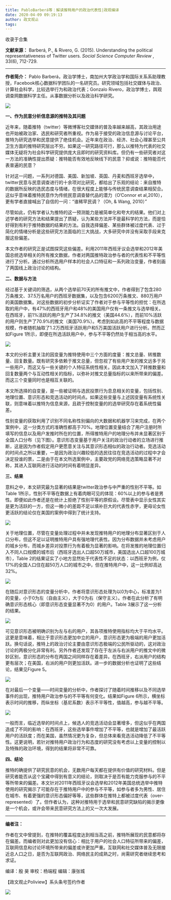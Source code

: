 ```yaml
---
title: PabloBarberá等：解读推特用户的政治代表性|政观编译
date: 2020-04-09 09:19:13
author: 政文观止
tags: 
---
```



收录于合集

**文献来源：** Barberá, P., & Rivero, G. (2015). Understanding the political
representativeness of Twitter users. _Social Science Computer Review_ , 33(6),
712-729.

  

 ****

 **作者简介：** Pablo
Barberá，政治学博士，南加州大学政治学和国际关系系助理教授，Facebook核心数据科学团队的一名研究员。研究领域包括社交媒体与政治、计算社会科学，比较选举行为和政治代表；Gonzalo
Rivero，政治学博士，舆观调查网数据科学主任。从事数据分析以及政治科学研究。

![](/images/317/2.png)  
  

  

  

  

 **一、作为民意分析信息源的推特及其问题**

  

近年来，随着推特（twitter）等微博客社交媒体的普及率越来越高，其政治用途也开始被政治家、选民和研究者所重视。作为易于接受的政治信息源与讨论平台，推特为研究选举和民意提供了绝佳机会。近年来在政治、经济、社会心理甚至公共卫生方面的推特研究层出不穷。如果这一研究路径可行，那么以推特为代表的社交媒体无疑将为社会科学研究提供庞大且即时的研究资料库。但仍有一些研究者对这一方法的准确性提出质疑：推特能否有效地反映线下的民意？抑或说：推特能否代表普遍的民意？  

  

针对这一问题，一系列对德国、美国、新加坡、英国、丹麦和西班牙选举中，twitter民意与民意调查进行的十余项对比研究，都给出了乐观的结论：来自推特的数据所反映的选民态度与情绪，在很大程度上能够与传统民意调查结果相契合。这似乎意味着推特民意作为传统民意调查替代品的潜力（O’Connor
et al,2010），更有学者直接喊出了自信的一问：“谁稀罕民调？（Oh, & Wang, 2010）”

  

尽管如此，仍有学者认为推特的这一预测能力是被简单化和夸大的结果。他们对上述学者的研究方法和结果提出了质疑，认为某些方法并不是最科学的方法，而是恰好得到有利于推特数据的结果的方法。自我选择偏差、某些群体被过度代表、过于简化的情绪分析是这些研究方法面临的三大挑战，大多研究中并没有采取手段来克服这些偏差。

  

本文作者的研究正是试图探究这些偏差。利用2011年西班牙议会选举和2012年美国总统选举相关的所有推文数据，作者对两国推特政治参与者的代表性和不平等性进行了分析。通过分析所选用户样本的社会人口特征和一系列政治变量，作者刻画了两国线上政治讨论的结构。

  

  

 **二、数据与方法**

  

经过基于关键词的筛选，从两个选举前70天的所有推文中，作者得到了包含280万条推文、37.5万名用户的西班牙数据集，以及包含6200万条推文、880万用户的美国数据集。对这些数据的初步分析证实了作者对于参与平等性的担忧：在所选取的用户中，有47%的西班牙用户和48%的美国用户仅有一条推文与选举相关。在西班牙，前1%活跃的用户生产了34.8%的推文（美国44.6%），而前10%活跃的用户则生产了70.9%的推文（美国70.9%）。考虑到如此高的不平等程度与数据规模，作者随机抽取了1.2万西班牙活跃用户和5万美国活跃用户进行分析。然而正如Figure
1所示，即便在所选活跃用户中，参与不平等仍然处于相当高的水平。  

![](/images/317/3.png)

本文的分析主要关注的因变量为推特使用中三个方面的度量：推文总量、转推数量、回复数量。既有研究多依赖于推文总量，但忽视了有些用户发的推文远多于另一些用户，而这又与一些关键的个人特征系统性相关。因此本文加入了转推数量和回复数量两个与互动性相关的指标，以弥补对推文总量指标的以来所带来的偏差。而这三个变量同时也是相互关联的。

  

本文所选择的自变量，是一些被证明与选民投票行为息息相关的变量，包括性别、地理位置、意识形态和竞选活动的时间点。如果这些变量与上述因变量有系统性关联，则意味着以推特为信息来源，且疏于控制变量的的选举研究存在着系统性偏差。

  

性别变量的获取利用了识别不同名称性别偏向的大数据和机器学习来完成，在两个案例中，这一分类方式的准确性都高于70%。地理位置变量结合了用户注册时所填写的信息以及用户发推时所在的位置，所得推特用户的地理分布并未显著区别于全国人口分布（见下图）。意识形态变量基于用户关注的政治行动者的立场进行推断，这是因为作者假定用户更愿意关注与其意识形态相似的政治行动者。竞选活动的时间点之所以重要，一是因为政治兴趣较低的选民往往在竞选活动的过程中才会决定投谁的票，二是由于在本文所选案例中，主要政党的网络竞选策略显著不对称，其进入互联网进行活动的时间有着明显差异。

  

  

 **三、结果**

  

意料之中，本文研究最为显著的结果是twitter政治参与中严重的性别不平等。如Table
1所示，性别不平等在数据上有着肉眼可见的体现：60%以上的参与者是男性。即便如此作者还是在统计上拒绝了性别平等的原假设。尽管表中显示女性其实是更为活跃的一方，但这一微小的差距不足以填补巨大的代表性赤字，更毋论女性更活跃的结论仅在美国的案例中得到了统计支持。  

![](/images/317/4.png)

关于地理位置，尽管在变量处理过程中并未发现推特用户的地理分布显著区别于人口分布，但这不足以证明推特用户具有强地理代表性。因为分布数据并未考虑用户的城乡分布，而城乡差异对投票行为有着极为显著的影响。在将发推的地理位置归入不同人口规模的城市后（西班牙选出人口超50万城市，美国选出人口超100万城市），Table
2的结果证实了小地方显然处于代表性不足的状态：以西班牙为例，仅17%的全国人口住在超50万人口的城市之中，但在推特用户中，这一比例却高达32%。

![](/images/317/5.png)

在随后对意识形态的变量分析中，作者将意识形态处理为以0为中心，标准差为1的变量，小于0为左（自由主义），大于0为右（保守主义）。作者在此分析了有明确意识形态核心（即意识形态变量显著不为0）的用户。Table
3展示了这一分析的结果。

![](/images/317/6.png)

可见意识形态被明确识别为左与右的用户，其各项推特使用指标均大于平均水平。这更是意味着，相比于意识形态更加中立的用户，意识形态更为极端的用户更加活跃。换句话说，推特上的政治讨论主要由意识形态极端的公民所驱动的，这对政治讨论的两极分化非常有利。另外作者还发现了存在于左派与右派用户的推文中的微妙区别，意识形态的分布在两国之间同样存在着差异。在西班牙，右派用户的结构更有层次；在美国，右派的用户则更加活跃。进一步的数据分析也证明了这些结论，结果见Figure
5。

![](/images/317/7.png)

在对最后一个变量——时间变量的分析中，作者探讨了随着时间推移以及不同选举事件的出现，推特用户政治参与的不平等有何变化。结果如Figure
6所示，横坐标表示时间的推移，而纵坐标（基尼系数）表示不平等性，值越高，参与越不平等。

![](/images/317/8.png)

一般而言，临近选举的时间点上，候选人的竞选活动会显著增多，但这似乎在两国造成了不同的影响：在西班牙，这些选举事件增加了不平等，也就是增加了最活跃用户的活跃度；而在美国，虽然情况更为复杂，但总体来看竞选活动降低了不平等性。这更说明，若针对推特用户政治行为和态度的研究没有考虑以上变量的控制以及特殊的政治环境，得到的结果将非常不可靠。

  

**四、结论**

  

推特的确提供了研究民意的机会，无数用户每天都在提供有价值的研究材料。但是研究者能否从这个宝藏中得到有意义的结论，则取决于是否有能力克服参与的不平等所带来的偏差。本文针对2011年西班牙议会选举和2012年美国总统选举中推特使用的研究揭示了可能存在于推特用户中的参与不平等，如参与者多为男性、居住在城市、有着更强的意识形态偏好等等，这些群体在推特上都被过度代表（over-
represented）了。但作者认为，这种对推特用于选举和民意研究缺陷的揭示更像是一个机会，或许会带来民意研究方法上的又一次大发展。  

  

 ****

 **编者注：**

作者在文中曾提到，在推特的覆盖程度达到相当高之前，推特所展现的民意都将存在偏差。而编者则对此更加没有信心：相比于用户的社会人口特征所带来的偏差，互联网信息和讨论环境所带来的偏差或许更加严重。互联网和社交媒体普及无限接近总人口之日，是否为互联网政治、网络民主的成熟之时，尚需研究者继续思考和求证。

编译：殷 昊 审校：杨端程 编辑：康张城

【政文观止Poliview】系头条号签约作者

  

![](/images/317/9.jpeg)

  

